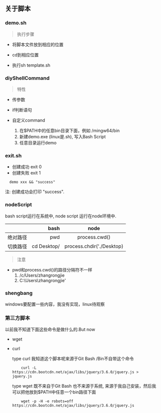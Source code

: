 ## 关于脚本

### demo.sh

> 执行步骤

+ 将脚本文件放到相应的位置

+ cd到相应位置

+ 执行sh template.sh

### diyShellCommand

> 特性

+ 传参数

+ if判断语句

+ 自定义command 
   
   1. 在$PATH中的任意bin目录下面，例如 /mingw64/bin
   2. 新建demo.exe (linux是.sh), 写入Bash Script
   3. 任意目录运行demo

### exit.sh

+ 创建成功 exit 0
+ 创建失败 exit 1

```
  demo xxx && "success"
```

注: 创建成功会打印 "success".

### nodeScript

bash script运行在系统中, node script 运行在node环境中.

|         | bash    |  node  |
| --------   | -----:   | :----: |
| 绝对路径        | pwd      |   process.cwd()    |
| 切换路径        | cd Desktop/      |   process.chdir('./Desktop)    |
  
> 注意

+ pwd和process.cwd()的路径分隔符不一样
    1. /c/Users/zhangrongjie
    2. C:\\Users\\zhangrongjie'
    
### shengbang

windows要配置一些内容，我没有实现，linux待观察

### 第三方脚本

以前我不知道下面这些命令是做什么的.But now

+ wget

+ curl

    type curl 我知道这个脚本呢来源于Git Bash /Bin不自带这个命令
    
    ```
        curl -L https://cdn.bootcdn.net/ajax/libs/jquery/3.6.0/jquery.js > jquery.js
    ```
    
    type wget 既不来自于Git Bash 也不来源于系统, 来源于我自己安装，然后我可以把他放到$PATH中任意一个bin路径下面
     
    ```
        wget -p -H -e robots=off https://cdn.bootcdn.net/ajax/libs/jquery/3.6.0/jquery.js
    ```
